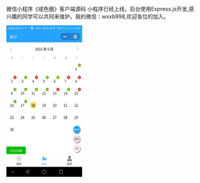 微信小程序《戒色圈》客户端源码
小程序已经上线，后台使用Express.js开发,感兴趣的同学可以共同来维护。我的微信：wxxb998,欢迎各位的加入。

 <img src="https://github.com/xiongzebao/wxjs/blob/master/preview/wxjs2.jpg" width="200" height="400" alt="图片描述文字"/>

